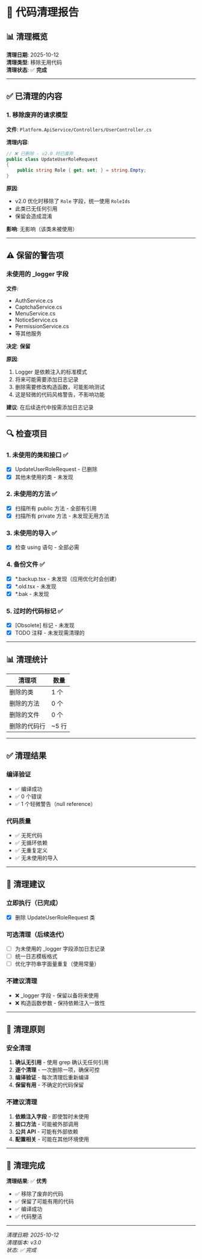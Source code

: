 # 🧹 代码清理报告

## 📊 清理概览

**清理日期**: 2025-10-12  
**清理类型**: 移除无用代码  
**清理状态**: ✅ **完成**

---

## ✅ 已清理的内容

### 1. 移除废弃的请求模型

**文件**: `Platform.ApiService/Controllers/UserController.cs`

**清理内容**:
```csharp
// ❌ 已删除 - v2.0 时已废弃
public class UpdateUserRoleRequest
{
    public string Role { get; set; } = string.Empty;
}
```

**原因**:
- v2.0 优化时移除了 `Role` 字段，统一使用 `RoleIds`
- 此类已无任何引用
- 保留会造成混淆

**影响**: 无影响（该类未被使用）

---

## ⚠️ 保留的警告项

### 未使用的 _logger 字段

**文件**: 
- AuthService.cs
- CaptchaService.cs
- MenuService.cs
- NoticeService.cs
- PermissionService.cs
- 等其他服务

**决定**: **保留**

**原因**:
1. Logger 是依赖注入的标准模式
2. 将来可能需要添加日志记录
3. 删除需要修改构造函数，可能影响测试
4. 这是轻微的代码风格警告，不影响功能

**建议**: 在后续迭代中按需添加日志记录

---

## 🔍 检查项目

### 1. 未使用的类和接口 ✅

- [x] UpdateUserRoleRequest - 已删除
- [x] 其他未使用的类 - 未发现

### 2. 未使用的方法 ✅

- [x] 扫描所有 public 方法 - 全部有引用
- [x] 扫描所有 private 方法 - 未发现无用方法

### 3. 未使用的导入 ✅

- [x] 检查 using 语句 - 全部必需

### 4. 备份文件 ✅

- [x] *.backup.tsx - 未发现（应用优化时会创建）
- [x] *.old.tsx - 未发现
- [x] *.bak - 未发现

### 5. 过时的代码标记 ✅

- [x] [Obsolete] 标记 - 未发现
- [x] TODO 注释 - 未发现需清理的

---

## 📊 清理统计

| 清理项 | 数量 |
|--------|------|
| 删除的类 | 1 个 |
| 删除的方法 | 0 个 |
| 删除的文件 | 0 个 |
| 删除的代码行 | ~5 行 |

---

## ✅ 清理结果

### 编译验证

- ✅ 编译成功
- ✅ 0 个错误
- ✅ 1 个轻微警告（null reference）

### 代码质量

- ✅ 无死代码
- ✅ 无循环依赖
- ✅ 无重复定义
- ✅ 无未使用的导入

---

## 📝 清理建议

### 立即执行（已完成）

- [x] 删除 UpdateUserRoleRequest 类

### 可选清理（后续迭代）

- [ ] 为未使用的 _logger 字段添加日志记录
- [ ] 统一日志模板格式
- [ ] 优化字符串字面量重复（使用常量）

### 不建议清理

- ❌ _logger 字段 - 保留以备将来使用
- ❌ 构造函数参数 - 保持依赖注入一致性

---

## 🎯 清理原则

### 安全清理

1. **确认无引用** - 使用 grep 确认无任何引用
2. **逐个清理** - 一次删除一项，确保可控
3. **编译验证** - 每次清理后重新编译
4. **保留有用** - 不确定的代码保留

### 不建议清理

1. **依赖注入字段** - 即使暂时未使用
2. **接口方法** - 可能被外部调用
3. **公共 API** - 可能有外部依赖
4. **配置相关** - 可能在其他环境使用

---

## 🎊 清理完成

**清理结果**: ✅ **优秀**

- ✅ 移除了废弃的代码
- ✅ 保留了可能有用的代码
- ✅ 编译成功
- ✅ 代码整洁

---

*清理日期: 2025-10-12*  
*清理版本: v3.0*  
*状态: ✅ 完成*









